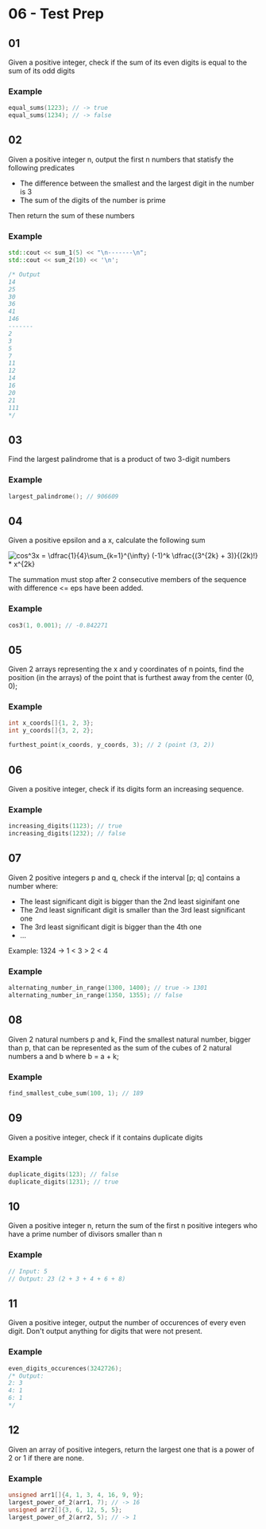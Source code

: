 # 06 - Test Prep

## 01

Given a positive integer, check if the sum of its even digits is equal to the sum of its odd digits

### Example

```c++
equal_sums(1223); // -> true
equal_sums(1234); // -> false
```

## 02

Given a positive integer n, output the first n numbers that statisfy the following predicates
- The difference between the smallest and the largest digit in the number is 3
- The sum of the digits of the number is prime

Then return the sum of these numbers

### Example
```c++
std::cout << sum_1(5) << "\n-------\n";
std::cout << sum_2(10) << '\n';

/* Output
14
25
30
36
41
146
-------
2
3
5
7
11
12
14
16
20
21
111
*/
```

## 03

Find the largest palindrome that is a product of two 3-digit numbers

### Example

```c++
largest_palindrome(); // 906609
```

## 04

Given a positive epsilon and a x, calculate the following sum

<img src="https://tex.s2cms.ru/svg/cos%5E3x%20%3D%20%5Cdfrac%7B1%7D%7B4%7D%5Csum_%7Bk%3D1%7D%5E%7B%5Cinfty%7D%20(-1)%5Ek%20%5Cdfrac%7B(3%5E%7B2k%7D%20%2B%203)%7D%7B(2k)!%7D%20*%20x%5E%7B2k%7D" alt="cos^3x = \dfrac{1}{4}\sum_{k=1}^{\infty} (-1)^k \dfrac{(3^{2k} + 3)}{(2k)!} * x^{2k}" />

The summation must stop after 2 consecutive members of the sequence with difference <= eps have been added. 

### Example

```c++
cos3(1, 0.001); // -0.842271  
```

## 05

Given 2 arrays representing the x and y coordinates of n points, find the position (in the arrays) of the point that is furthest away from the center (0, 0);

### Example

```c++
int x_coords[]{1, 2, 3};
int y_coords[]{3, 2, 2};

furthest_point(x_coords, y_coords, 3); // 2 (point (3, 2))
```

## 06

Given a positive integer, check if its digits form an increasing sequence.

### Example

```c++
increasing_digits(1123); // true
increasing_digits(1232); // false
```

## 07

Given 2 positive integers p and q, check if the interval [p; q] contains a number where:

- The least significant digit is bigger than the 2nd least siginifant one
- The 2nd least significant digit is smaller than the 3rd least significant one
- The 3rd least significant digit is bigger than the 4th one
- ...

Example: 1324 -> 1 < 3 > 2 < 4

### Example

```c++
alternating_number_in_range(1300, 1400); // true -> 1301
alternating_number_in_range(1350, 1355); // false
```

## 08

Given 2 natural numbers p and k, Find the smallest natural number, bigger than p, that can be represented as the sum of the cubes of 2 natural numbers a and b where b = a + k;

### Example

```c++
find_smallest_cube_sum(100, 1); // 189
```

## 09

Given a positive integer, check if it contains duplicate digits

### Example

```c++
duplicate_digits(123); // false
duplicate_digits(1231); // true
```

## 10 

Given a positive integer n, return the sum of the first n positive integers who have a prime number of divisors smaller than n

### Example

```c++
// Input: 5
// Output: 23 (2 + 3 + 4 + 6 + 8)
```

## 11

Given a positive integer, output the number of occurences of every even digit. Don't output anything for digits that were not present.

### Example

```c++
even_digits_occurences(3242726);
/* Output:
2: 3
4: 1
6: 1
*/
```

## 12

Given an array of positive integers, return the largest one that is a power of 2 or 1 if there are none.

### Example

```c++
unsigned arr1[]{4, 1, 3, 4, 16, 9, 9};
largest_power_of_2(arr1, 7); // -> 16
unsigned arr2[]{3, 6, 12, 5, 5};
largest_power_of_2(arr2, 5); // -> 1
```
